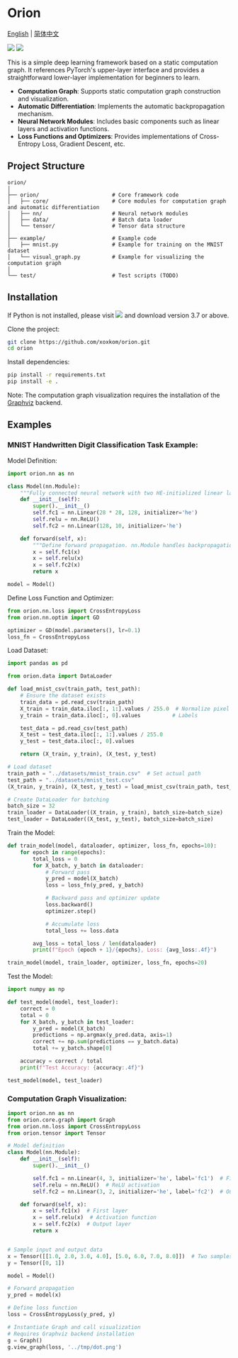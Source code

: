 # Orion

[English](README.md) | [简体中文](README_zh.md)

[![](https://img.shields.io/badge/Orion-Demo-brightgreen)](https://github.com/xoxkom/Orion) [![](https://img.shields.io/badge/Python-v3.7-blue)](https://www.python.org/downloads/release/python-370/)

This is a simple deep learning framework based on a static computation graph. It references PyTorch's upper-layer interface and provides a straightforward lower-layer implementation for beginners to learn.

- **Computation Graph**: Supports static computation graph construction and visualization.
- **Automatic Differentiation**: Implements the automatic backpropagation mechanism.
- **Neural Network Modules**: Includes basic components such as linear layers and activation functions.
- **Loss Functions and Optimizers**: Provides implementations of Cross-Entropy Loss, Gradient Descent, etc.

## Project Structure

```angular2html
orion/
│
├── orion/                       # Core framework code
│   ├── core/                    # Core modules for computation graph and automatic differentiation
│   ├── nn/                      # Neural network modules
│   ├── data/                    # Batch data loader
│   └── tensor/                  # Tensor data structure
│
├── example/                     # Example code
│   ├── mnist.py                 # Example for training on the MNIST dataset
│   └── visual_graph.py          # Example for visualizing the computation graph
│
└── test/                        # Test scripts (TODO)
```

## Installation

If Python is not installed, please visit [![](https://img.shields.io/badge/Python-yellow)](https://www.python.org/) and download version 3.7 or above.

Clone the project:

```bash
git clone https://github.com/xoxkom/orion.git
cd orion
```

Install dependencies:

```bash
pip install -r requirements.txt
pip install -e .
```

Note: The computation graph visualization requires the installation of the [Graphviz](https://graphviz.org/download/) backend.

## Examples

### MNIST Handwritten Digit Classification Task Example:

Model Definition:

```python
import orion.nn as nn

class Model(nn.Module):
    """Fully connected neural network with two HE-initialized linear layers and ReLU activation"""
    def __init__(self):
        super().__init__()
        self.fc1 = nn.Linear(28 * 28, 128, initializer='he')
        self.relu = nn.ReLU()
        self.fc2 = nn.Linear(128, 10, initializer='he')

    def forward(self, x):
        """Define forward propagation. nn.Module handles backpropagation logic and parameter registration."""
        x = self.fc1(x)
        x = self.relu(x)
        x = self.fc2(x)
        return x

model = Model()
```

Define Loss Function and Optimizer:

```python
from orion.nn.loss import CrossEntropyLoss
from orion.nn.optim import GD

optimizer = GD(model.parameters(), lr=0.1)
loss_fn = CrossEntropyLoss
```

Load Dataset:

```python
import pandas as pd

from orion.data import DataLoader

def load_mnist_csv(train_path, test_path):
    # Ensure the dataset exists
    train_data = pd.read_csv(train_path)
    X_train = train_data.iloc[:, 1:].values / 255.0  # Normalize pixel values
    y_train = train_data.iloc[:, 0].values          # Labels

    test_data = pd.read_csv(test_path)
    X_test = test_data.iloc[:, 1:].values / 255.0
    y_test = test_data.iloc[:, 0].values

    return (X_train, y_train), (X_test, y_test)

# Load dataset
train_path = "../datasets/mnist_train.csv"  # Set actual path
test_path = "../datasets/mnist_test.csv"
(X_train, y_train), (X_test, y_test) = load_mnist_csv(train_path, test_path)

# Create DataLoader for batching
batch_size = 32
train_loader = DataLoader((X_train, y_train), batch_size=batch_size)
test_loader = DataLoader((X_test, y_test), batch_size=batch_size)
```

Train the Model:

```python
def train_model(model, dataloader, optimizer, loss_fn, epochs=10):
    for epoch in range(epochs):
        total_loss = 0
        for X_batch, y_batch in dataloader:
            # Forward pass
            y_pred = model(X_batch)
            loss = loss_fn(y_pred, y_batch)

            # Backward pass and optimizer update
            loss.backward()
            optimizer.step()

            # Accumulate loss
            total_loss += loss.data

        avg_loss = total_loss / len(dataloader)
        print(f"Epoch {epoch + 1}/{epochs}, Loss: {avg_loss:.4f}")

train_model(model, train_loader, optimizer, loss_fn, epochs=20)
```

Test the Model:

```python
import numpy as np

def test_model(model, test_loader):
    correct = 0
    total = 0
    for X_batch, y_batch in test_loader:
        y_pred = model(X_batch)
        predictions = np.argmax(y_pred.data, axis=1)
        correct += np.sum(predictions == y_batch.data)
        total += y_batch.shape[0]

    accuracy = correct / total
    print(f"Test Accuracy: {accuracy:.4f}")

test_model(model, test_loader)
```

### Computation Graph Visualization:

```python
import orion.nn as nn
from orion.core.graph import Graph
from orion.nn.loss import CrossEntropyLoss
from orion.tensor import Tensor

# Model definition
class Model(nn.Module):
    def __init__(self):
        super().__init__()

        self.fc1 = nn.Linear(4, 3, initializer='he', label='fc1')  # First linear layer
        self.relu = nn.ReLU()  # ReLU activation
        self.fc2 = nn.Linear(3, 2, initializer='he', label='fc2')  # Output linear layer

    def forward(self, x):
        x = self.fc1(x)  # First layer
        x = self.relu(x)  # Activation function
        x = self.fc2(x)  # Output layer
        return x


# Sample input and output data
x = Tensor([[1.0, 2.0, 3.0, 4.0], [5.0, 6.0, 7.0, 8.0]])  # Two samples, each with 4 features
y = Tensor([0, 1])

model = Model()

# Forward propagation
y_pred = model(x)

# Define loss function
loss = CrossEntropyLoss(y_pred, y)

# Instantiate Graph and call visualization
# Requires Graphviz backend installation
g = Graph()
g.view_graph(loss, '../tmp/dot.png')
```